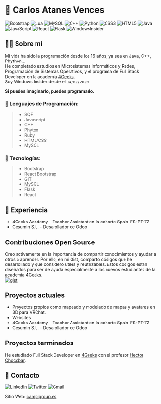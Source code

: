 # 🫡 Carlos Atanes Vences
![Bootstrap](https://img.shields.io/badge/bootstrap-%23563D7C.svg?style=for-the-badge&logo=bootstrap&logoColor=white) ![Lua](https://img.shields.io/badge/lua-%232C2D72.svg?style=for-the-badge&logo=lua&logoColor=white) ![MySQL](https://img.shields.io/badge/mysql-%2300f.svg?style=for-the-badge&logo=mysql&logoColor=white) ![C++](https://img.shields.io/badge/c++-%2300599C.svg?style=for-the-badge&logo=c%2B%2B&logoColor=white) ![Python](https://img.shields.io/badge/python-3670A0?style=for-the-badge&logo=python&logoColor=ffdd54) ![CSS3](https://img.shields.io/badge/css3-%231572B6.svg?style=for-the-badge&logo=css3&logoColor=white) ![HTML5](https://img.shields.io/badge/html5-%23E34F26.svg?style=for-the-badge&logo=html5&logoColor=white)  ![Java](https://img.shields.io/badge/java-%23ED8B00.svg?style=for-the-badge&logo=openjdk&logoColor=white) ![JavaScript](https://img.shields.io/badge/javascript-%23323330.svg?style=for-the-badge&logo=javascript&logoColor=%23F7DF1E)
![React](https://img.shields.io/badge/react-%2320232a.svg?style=for-the-badge&logo=react&logoColor=%2361DAFB) ![Flask](https://img.shields.io/badge/flask-%23000.svg?style=for-the-badge&logo=flask&logoColor=white) ![WindowsInsider](https://img.shields.io/badge/Windows%20Insider-%23000.svg?style=for-the-badge&logo=windows&logoColor=white)


## 🧑‍💻 Sobre mí
Mi vida ha sido la programación desde los 16 años, ya sea en Java, C++, Phython...  
He completado estudios en Microsistemas Informáticos y Redes, Programación de Sistemas Operativos, y el programa de Full Stack Developer en la academia [4Geeks](https://4geeks.com).  
Soy Windows Insider desde el `14/02/2020`  

**Si puedes imaginarlo, puedes programarlo.**

### 📜 Lenguajes de Programación:
> - SQF
> - Javascript
> - C++
> - Phyton
> - Ruby
> - HTML/CSS
> - MySQL

### 🚀 Tecnologías:
> - Bootstrap
> - React Bootstrap
> - GIT
> - MySQL
> - Flask
> - React

## 💼 Experiencia
- 4Geeks Academy - Teacher Assistant en la cohorte Spain-FS-PT-72
- Cesumin S.L. - Desarollador de Odoo
<!---
## Proyectos Destacados
- **[Nombre del Proyecto]** - Breve descripción del proyecto y tu contribución.
  - Tecnologías utilizadas: [Lista de tecnologías utilizadas]

- **[Nombre del Proyecto]** - Breve descripción del proyecto y tu contribución.
  - Tecnologías utilizadas: [Lista de tecnologías utilizadas]
--->

## Contribuciones Open Source
Creo activamente en la importancia de compartir conocimientos y ayudar a otros a aprender. Por ello, en mi Gist, comparto códigos que he desarrollado y que considero útiles y reutilizables. Estos códigos están diseñados para ser de ayuda especialmente a los nuevos estudiantes de la academia [4Geeks](https://4geeks.com).  
[![gist](http://img.shields.io/badge/Gist-%23000.svg?style=for-the-badge&logo=gist&logoColor=white)](https://gist.github.com/xXcarlos117Xx2)

<!---
## Blog y Recursos
Escribo ocasionalmente en mi [blog](enlace al blog) sobre [temas específicos]. También, comparto recursos útiles y proyectos interesantes en [otra plataforma] o [redes sociales].
--->
## Proyectos actuales
- Proyectos propios como mapeado y modelado de mapas y avatares en 3D para VRChat.
- Websites
- 4Geeks Academy - Teacher Assistant en la cohorte Spain-FS-PT-72
- Cesumin S.L. - Desarollador de Odoo
  
## Proyectos terminados
He estudiado Full Stack Developer en [4Geeks](https://4geeks.com) con el profesor [Hector Chocobar](https://github.com/hchocobar).  

## 🪪 Contacto
[![LinkedIn](https://img.shields.io/badge/linkedin-%230077B5.svg?style=for-the-badge&logo=linkedin&logoColor=white)](https://www.linkedin.com/in/xxcarlos117xx2/)
[![Twitter](https://img.shields.io/badge/Twitter-%231DA1F2.svg?style=for-the-badge&logo=Twitter&logoColor=white)](https://twitter.com/xXcarlos117Xx2) [![Gmail](https://img.shields.io/badge/Gmail-D14836?style=for-the-badge&logo=gmail&logoColor=white)](mailto:carlos117g@gmail.com)

Sitio Web: [campigroup.es](http://www.campigroup.es)
